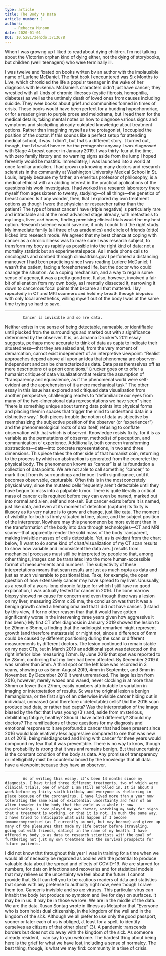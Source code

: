 ```yaml
---
type: article
title: The Body As Data
article_number: 2
authors:
    - Rebecca Munson
date: 2020-01-01
DOI: 10.5281/zenodo.3713678
---
```

When I was growing up I liked to read about dying children. I’m not talking about the Victorian orphan kind of dying either, not the dying of storybooks, but children (well, teenagers) who were terminally ill.
<!--more-->
I was twelve and fixated on books written by an author with the implausible name of Lurlene McDaniel. The first book I encountered was Six Months to Live, which chronicled the life a popular teenager in the wake of her diagnosis with leukemia. McDaniel’s characters didn’t just have cancer; they wrestled with all kinds of chronic illnesses (cystic fibrosis, hemophilia, diabetes) as well as the untimely death of loved ones from causes including suicide. They were books about grief and communities formed in times of crisis.
These books would have been perfect for a budding hypochondriac, or for a reader given to purple prose and melodrama, but I read them for the medical details, taking mental notes on how to diagnose various signs and symptoms and stockpiling already-outdated knowledge about treatment options. Rather than imagining myself as the protagonist, I occupied the position of the doctor. If this sounds like a perfect setup for attending medical school, it was. I didn’t, but that’s a different story. It turned out, though, that I’d would have to be the protagonist anyway.
I was diagnosed with Stage 4 breast cancer in January 2019. I was thirty-four at the time, with zero family history and no warning signs aside from the lump I hoped fervently would be mastitis. Immediately, I was launched into a world at once familiar and alien. I had grown up knowing many doctors and research scientists in the community at Washington University Medical School in St. Louis, largely because my father, an emeritus professor of philosophy, is a medical ethicist with an abiding interest in the practical applications of the questions his work investigates. I had worked in a research laboratory there myself from ages sixteen to twenty, studying—of all things—the genetics of breast cancer.
Is it any wonder, then, that I explored my own treatment options as though I were the physician or researcher rather than the patient? The type of breast cancer I have (triple negative) is particularly rare and intractable and at the most advanced stage already, with metastasis to my lungs, liver, and bones, finding promising clinical trials would be my best option. Research science would save me, if only I could find the right study. My immediate family (all three of us academics) and circle of friends (ditto) kicked into research mode. We agreed that my best chance at coping with cancer as a chronic illness was to make sure I was research subject, to transform my body as rapidly as possible into the right kind of data: not a mortality statistic but an experimental space.
As I made phone calls to oncologists and combed through clinicaltrials.gov I performed a distancing maneuver I had been practicing since I was reading Lurlene McDaniel; I wasn’t the patient, facing a foreshortened life, but the doctor who could change the situation. As a coping mechanism, and a way to regain some sense of agency, it was a pretty good one. It also, however, involved a fair bit of alienation from my own body, as I mentally dissected it, narrowing it down to cancerous focal points that became all that mattered. I lay repeatedly in CT and MRI scanners and held my breath through biopsies with only local anesthetics, willing myself out of the body I was at the same time trying so hard to save.
***
            Cancer is invisible and so are data.
Neither exists in the sense of being detectable, nameable, or identifiable until plucked from the surroundings and marked out with a significance determined by the observer. It is, as Johanna Drucker’s 2011 essay suggests, perhaps more accurate to think of data as capta to indicate their situatedness—that they are seized and, from the very moment of demarcation, cannot exist independent of an interpretive viewpoint: “Realist approaches depend above all upon an idea that phenomena are observer-independent and can be characterized as data. Data pass themselves off as mere descriptions of a priori conditions.”
Drucker goes on to offer a humanist critique of data visualization that resists the assumption of “transparency and equivalence, as if the phenomenal world were self-evident and the apprehension of it a mere mechanical task.” The other essay in this issue has explored and critiqued data visualization from another perspective, challenging readers to “defamiliarize our eyes from many of the two-dimensional data representations we have seen” since  “there is something unique about turning data points into physical forms and placing them in spaces that trigger the mind to understand data in a distinctive way.” Both pieces trouble the notion of data as objective by reemphasizing the subjective position of the observer (or “experiencer”) and the phenomenological roots of data itself, refusing to conflate observation with that which is observed. Knowledge resists fixity, for it is as variable as the permutations of observer, method(s) of perception, and communication of experience. Additionally, both concern transforming abstractions—data—into concrete representations, in two and three dimensions. This piece takes the other side of that humanist coin, returning to the process by which an abstraction is generated from the concrete: the physical body.
The phenomenon known as “cancer” is at its foundation a collection of data points. We are not able to call something “cancer,” to mark it out from its surroundings and imbue it with significance, until it becomes observable, capturable. Often this is in the most concretely physical way, since the mutated cells frequently aren’t detectable until they have begun to mass into a palpable tumor. There is quite literally a critical mass of cancer cells required before they can even be named, marked out into normal and alien, self and not-self. But cancer exists before it is named, just like data, and even at its moment of detection (capture) its fixity is illusory as its very nature is to grow and change, just like data. The moment of visibility for both is firmly situated in time, place, and the subject position of the interpreter.
Nowhere may this phenomenon be more evident than in the transformation of the body into data through technologies—CT and MRI scans—that apparently render the solid mass of the body transparent, making invisible masses of cells detectable. Yet, as is evident from the chart below, [I want to do some kind of chart/visualization of my CT scan results to show how variable and inconsistent the data are..]  results from mechanical processes must still be interpreted by people so that, among other things, images can be translated into the more human-accessible format of measurements and numbers. The subjectivity of these interpretations means that scan results are just as much capta as data and just as much vulnerable to positional bias.
Take, for example, the open question of how extensively cancer may have spread to my liver. Unusually, as a result of a years-long chronic fatigue for which I still have no good explanation, I was actually tested for cancer in 2016. The bone marrow biopsy showed no cause for concern and even though there was a lesion on my liver, measuring 29mm x 28 mm, the conclusion was that it was a benign growth called a hemangioma and that I did not have cancer. (I stand by this view, if for no other reason than that it would have gotten significantly worse in the intervening three years given how aggressive it has been.)
My first CT after diagnosis in January 2019 showed the lesion to be 29mm x 35mm, a finding that the radiologist remarked might represent growth (and therefore metastasis) or might not, since a difference of 6mm could be caused by different positioning during the scan or different measurements by different doctors. The lesion continued to remain stable on my next CTs, but in March 2019 an additional spot was detected on the right inferior lobe, measuring 12mm. By June 2019 that spot was reported to be 28mm, confirming that my liver had been affected. By December 2019 it was smaller than 5mm. A third spot on the left lobe was recorded in 3 scans, showing up as 5mm August 2019, 4mm in September, and 3mm in November. By December 2019 it went unremarked. The large lesion from 2016, however, merely waxed and waned, never clocking in at more than 35mm or fewer than 27mm, easily numbers attributable to variation in imaging or interpretation of results.
So was the original lesion a benign hemangioma, or the first sign of an otherwise invisible cancer hiding out in individual, unmassed (and therefore undetectable) cells? Did the 2016 scan produce bad data, or rather bad capta? Was the interpretation of the image biased by the fact that I was young (31) and, aside from mysterious, debilitating fatigue, healthy? Should I have acted differently? Should my doctors? The ramifications of these questions for my diagnosis and emotional response to it are profound: a cancer that had been present since 2016 would look relatively less aggressive compared to one that was new as of 2019; being misdiagnosed and living with cancer for three years would compound my fear that it was preventable. There is no way to know, though the probability is strong that it was and remains benign. But that uncertainty is the constant condition of the body as data. Any promise of transparency or intelligibility must be counterbalanced by the knowledge that all data have a viewpoint because they have an observer.
***
            As of writing this essay, it’s been 14 months since my diagnosis. I have tried three different treatments, two of which were clinical trials, one of which I am still enrolled in. It is about a week before my thirty-sixth birthday and everyone is sheltering in place because of the coronavirus. I have lived more than a year now tolerating the same kind of existential uncertainty and fear of an alien invader in the body that the world as a whole is now experiencing. I have played my own doctor, watching my body for signs that a treatment is working, or that it is not, in much the same way. I have tried to anticipate what will happen if I become immunocompromised (as I currently am not, but may become) and given up many of the pleasures that made my life better before (traveling, going out with friends, dating) in the name of my health. I have offered my body up as data to research scientists with the goal of furthering not just my own treatment but the survival prospects for future patients.
I did not know that throughout this year I was in training for a time when we would all of necessity be regarded as bodies with the potential to produce valuable data about the spread and effects of COVID-19. We are starved for numbers, for data on infections and recoveries and for statistical models that may relieve us the uncertainty we feel about the future. I cannot provide that. But I can tell you to be cautious readers of data and statistics that speak with any pretense to authority right now, even though I crave them too. Cancer is invisible and so are viruses. This particular virus can inhabit the body but produce no symptom and live for days on surfaces. It may be in us. It may be in those we love. We are in the middle of the data. We are the data.
Susan Sontag wrote in Illness as Metaphor that “Everyone who is born holds dual citizenship, in the kingdom of the well and in the kingdom of the sick. Although we all prefer to use only the good passport, sooner or later each of us is obliged, at least for a spell, to identify ourselves as citizens of that other place” (3). A pandemic transcends borders but does not do away with the kingdom of the sick. As someone already resident, I can say to you welcome. The hardest thing about being here is the grief for what we have lost, including a sense of normalcy. The best thing, though, is what we may find: community in a time of crisis.